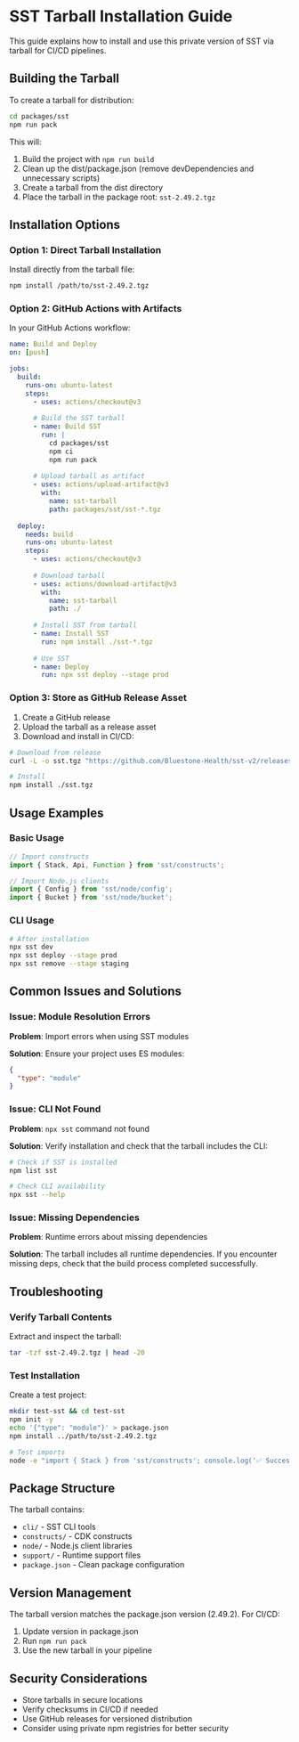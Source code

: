 # SST Tarball Installation Guide

This guide explains how to install and use this private version of SST via tarball for CI/CD pipelines.

## Building the Tarball

To create a tarball for distribution:

```bash
cd packages/sst
npm run pack
```

This will:

1. Build the project with `npm run build`
2. Clean up the dist/package.json (remove devDependencies and unnecessary scripts)
3. Create a tarball from the dist directory
4. Place the tarball in the package root: `sst-2.49.2.tgz`

## Installation Options

### Option 1: Direct Tarball Installation

Install directly from the tarball file:

```bash
npm install /path/to/sst-2.49.2.tgz
```

### Option 2: GitHub Actions with Artifacts

In your GitHub Actions workflow:

```yaml
name: Build and Deploy
on: [push]

jobs:
  build:
    runs-on: ubuntu-latest
    steps:
      - uses: actions/checkout@v3
      
      # Build the SST tarball
      - name: Build SST
        run: |
          cd packages/sst
          npm ci
          npm run pack
      
      # Upload tarball as artifact
      - uses: actions/upload-artifact@v3
        with:
          name: sst-tarball
          path: packages/sst/sst-*.tgz
  
  deploy:
    needs: build
    runs-on: ubuntu-latest
    steps:
      - uses: actions/checkout@v3
      
      # Download tarball
      - uses: actions/download-artifact@v3
        with:
          name: sst-tarball
          path: ./
      
      # Install SST from tarball
      - name: Install SST
        run: npm install ./sst-*.tgz
      
      # Use SST
      - name: Deploy
        run: npx sst deploy --stage prod
```

### Option 3: Store as GitHub Release Asset

1. Create a GitHub release
2. Upload the tarball as a release asset
3. Download and install in CI/CD:

```bash
# Download from release
curl -L -o sst.tgz "https://github.com/Bluestone-Health/sst-v2/releases/download/v2.49.2/sst-2.49.2.tgz"

# Install
npm install ./sst.tgz
```

## Usage Examples

### Basic Usage

```javascript
// Import constructs
import { Stack, Api, Function } from 'sst/constructs';

// Import Node.js clients
import { Config } from 'sst/node/config';
import { Bucket } from 'sst/node/bucket';
```

### CLI Usage

```bash
# After installation
npx sst dev
npx sst deploy --stage prod
npx sst remove --stage staging
```

## Common Issues and Solutions

### Issue: Module Resolution Errors

**Problem**: Import errors when using SST modules

**Solution**: Ensure your project uses ES modules:

```json
{
  "type": "module"
}
```

### Issue: CLI Not Found

**Problem**: `npx sst` command not found

**Solution**: Verify installation and check that the tarball includes the CLI:

```bash
# Check if SST is installed
npm list sst

# Check CLI availability
npx sst --help
```

### Issue: Missing Dependencies

**Problem**: Runtime errors about missing dependencies

**Solution**: The tarball includes all runtime dependencies. If you encounter missing deps, check that the build process completed successfully.

## Troubleshooting

### Verify Tarball Contents

Extract and inspect the tarball:

```bash
tar -tzf sst-2.49.2.tgz | head -20
```

### Test Installation

Create a test project:

```bash
mkdir test-sst && cd test-sst
npm init -y
echo '{"type": "module"}' > package.json
npm install ../path/to/sst-2.49.2.tgz

# Test imports
node -e "import { Stack } from 'sst/constructs'; console.log('✅ Success');"
```

## Package Structure

The tarball contains:

- `cli/` - SST CLI tools
- `constructs/` - CDK constructs
- `node/` - Node.js client libraries
- `support/` - Runtime support files
- `package.json` - Clean package configuration

## Version Management

The tarball version matches the package.json version (2.49.2). For CI/CD:

1. Update version in package.json
2. Run `npm run pack`
3. Use the new tarball in your pipeline

## Security Considerations

- Store tarballs in secure locations
- Verify checksums in CI/CD if needed
- Use GitHub releases for versioned distribution
- Consider using private npm registries for better security
